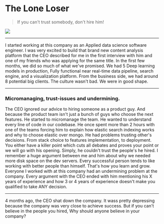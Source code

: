 # The Lone Loser

> If you can't trust somebody, don't hire him!

![](https://unsplash.com/photos/pVEcNabAg9o)

---

I started working at this company as an Applied data science software engineer. I was very excited to build that brand new content analysis platform that the CEO described for me in the first interview with him and one of my friends who was applying for the same title.
In the first few months, we did so much of what we've promised. We had 5 Deep learning models in production, Fully functional near real-time data pipeline, search engine, and a visualization platform.
From the business side, we had around 8 potential big clients. The culture wasn't bad. We were in good shape.


---

### Micromanaging, trust-issues and undermining.


The CEO ignored our advice to hiring someone as a product guy. And because the product team isn't just a bunch of guys who choose the next features. He started to micromanage the team. He wanted to understand every line of code in our codebase. He once spent more than 2 hours with one of the teams forcing him to explain how elastic search indexing works and why to choose elastic over mongo.
He had problems trusting other's decisions. From stack choice to features implementation, to deployment. You either have a killer point which cuts all debates and proves your point or we will go with his opening. Simply, he couldn't trust the people's he hired. I remember a huge argument between me and him about why we needed more disk space on the dev servers.
Every successful person tends to like working with better people than himself. That's how you learn and grow. Everyone I worked with at this company had an undermining problem at the company. Every argument with the CEO ended with him mentioning his X years of experience and how 3 or 4 years of experience doesn't make you qualified to take ANY decision.


---

4 months ago, the CEO shat down the company. It wass pretty depressing because the company was very close to achieve success. But if you can't believe in the people you hired, Why should anyone believe in your company?

